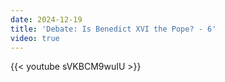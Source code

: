 ```yaml
---
date: 2024-12-19
title: 'Debate: Is Benedict XVI the Pope? - 6'
video: true
---
```



{{< youtube sVKBCM9wuIU >}}
